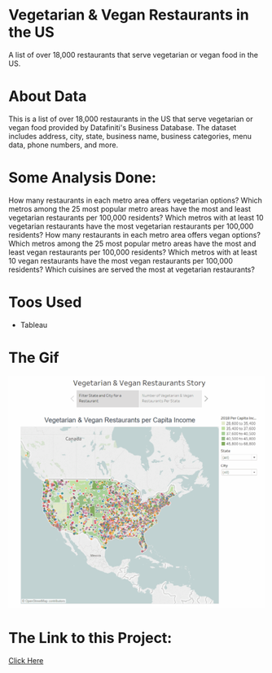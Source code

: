 # Vegetarian & Vegan Restaurants in the US

A list of over 18,000 restaurants that serve vegetarian or vegan food in the US.

# About Data

This is a list of over 18,000 restaurants in the US that serve vegetarian or vegan food provided by Datafiniti's Business Database. The dataset includes address, city, state, business name, business categories, menu data, phone numbers, and more.

# Some Analysis Done:

How many restaurants in each metro area offers vegetarian options?
Which metros among the 25 most popular metro areas have the most and least vegetarian restaurants per 100,000 residents?
Which metros with at least 10 vegetarian restaurants have the most vegetarian restaurants per 100,000 residents?
How many restaurants in each metro area offers vegan options?
Which metros among the 25 most popular metro areas have the most and least vegan restaurants per 100,000 residents?
Which metros with at least 10 vegan restaurants have the most vegan restaurants per 100,000 residents?
Which cuisines are served the most at vegetarian restaurants?

# Toos Used
* Tableau

# The Gif
![The Visualizations](https://github.com/mrbalikci/vegan-restaurants-analysis/blob/master/vegan.gif)

# The Link to this Project: 
[Click Here](https://public.tableau.com/views/vegan-restaurants/VeganStory?:embed=y&:display_count=yes&publish=yes)
